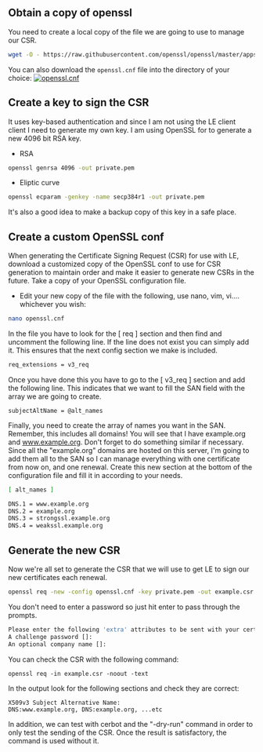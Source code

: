 ## Obtain a copy of openssl
You need to create a local copy of the file we are going to use to manage our CSR.
```bash
wget -O - https://raw.githubusercontent.com/openssl/openssl/master/apps/openssl.cnf > openssl.cnf
```
You can also download the `openssl.cnf` file into the directory of your choice: [![openssl.cnf](https://img.shields.io/badge/-openssl.cnf-3849b8?style=flat&labelColor=3849b8)](https://raw.githubusercontent.com/openssl/openssl/master/apps/openssl.cnf)

## Create a key to sign the CSR
It uses key-based authentication and since I am not using the LE client 
client I need to generate my own key. I am using OpenSSL for 
to generate a new 4096 bit RSA key.

* RSA
```bash
openssl genrsa 4096 -out private.pem 
```

* Eliptic curve
```bash
openssl ecparam -genkey -name secp384r1 -out private.pem
```

It's also a good idea to make a backup copy of this key in a safe place.

## Create a custom OpenSSL conf
When generating the Certificate Signing Request (CSR) for use with LE, download a customized copy of the OpenSSL conf to use for CSR generation to maintain order and make it easier to generate new CSRs in the future. Take a copy of your OpenSSL configuration file.
* Edit your new copy of the file with the following, use nano, vim, vi.... whichever you wish:
```bash
nano openssl.cnf
```

In the file you have to look for the [ req ] section and then find and uncomment the following line. If the line does not exist you can simply add it. This ensures that the next config section we make is included.

```bash
req_extensions = v3_req
```

Once you have done this you have to go to the [ v3_req ] section and add the following line. This indicates that we want to fill the SAN field with the array we are going to create.

```
subjectAltName = @alt_names
```
Finally, you need to create the array of names you want in the SAN. Remember, this includes all domains! You will see that I have example.org and www.example.org. Don't forget to do something similar if necessary. Since all the "example.org" domains are hosted on this server, I'm going to add them all to the SAN so I can manage everything with one certificate from now on, and one renewal. 
Create this new section at the bottom of the configuration file and fill it in according to your needs.

```bash
[ alt_names ]

DNS.1 = www.example.org 
DNS.2 = example.org
DNS.3 = strongssl.example.org
DNS.4 = weakssl.example.org
```

## Generate the new CSR
Now we're all set to generate the CSR that we will use to get LE to sign our new certificates each renewal.
```bash
openssl req -new -config openssl.cnf -key private.pem -out example.csr 
```

You don't need to enter a password so just hit enter to pass through the prompts.
```bash
Please enter the following 'extra' attributes to be sent with your certificate request
A challenge password []:
An optional company name []:
```

You can check the CSR with the following command:
```
openssl req -in example.csr -noout -text
```

In the output look for the following sections and check they are correct:
```
X509v3 Subject Alternative Name:
DNS:www.example.org, DNS:example.org, ...etc
```

In addition, we can test with cerbot and the "-dry-run" command in order to only test the sending of the CSR. Once the result is satisfactory, the command is used without it.
